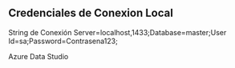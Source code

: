## Credenciales de Conexion Local

String de Conexión
Server=localhost,1433;Database=master;User Id=sa;Password=Contrasena123;

Azure Data Studio

